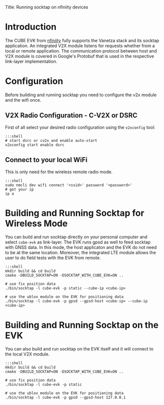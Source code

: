 Title: Running socktap on nfiniity devices

# Introduction
The CUBE EVK from [nfiniity](https://www.nfiniity.com/#portfolio) fully supports the Vanetza stack and its socktap application. An integrated V2X module listens for requests whether from a local or remote application. The communication protocol between host and V2X module is covered in Google's Protobuf that is used in the respective link-layer implementation.

# Configuration
Before building and running socktap you need to configure the v2x module and the wifi once.

## V2X Radio Configuration - C-V2X or DSRC
First of all select your desired radio configuration using the `v2xconfig` tool:

    :::shell
    # start dsrc or cv2x and enable auto-start
    v2xconfig start enable dsrc 

## Connect to your local WiFi
This is only need for the wireless remote radio mode.

    :::shell
    sudo nmcli dev wifi connect '<ssid>' password '<password>'
    # get your ip
    ip a

# Building and Running Socktap for Wireless Mode
You can build and run socktap directly on your personal computer and select `cube-evk` as link-layer. The EVK runs gpsd as well to feed socktap with GNSS data. In this mode, the host applicaton and the EVK do not need to be at the same location. Moreover, the integrated LTE module allows the user to do field tests with the EVK from remote.

    :::shell
    mkdir build && cd build
    cmake -DBUILD_SOCKTAP=ON -DSOCKTAP_WITH_CUBE_EVK=ON ..

    # use fix position data
    ./bin/socktap -l cube-evk -p static --cube-ip <cube-ip>

    # use the ublox module on the EVK for positioning data
    ./bin/socktap -l cube-evk -p gpsd --gpsd-host <cube-ip> --cube-ip <cube-ip>

# Building and Running Socktap on the EVK
You can also build and run socktap on the EVK itself and it will connect to the local V2X module.

    :::shell
    mkdir build && cd build
    cmake -DBUILD_SOCKTAP=ON -DSOCKTAP_WITH_CUBE_EVK=ON ..

    # use fix position data
    ./bin/socktap -l cube-evk -p static

    # use the ublox module on the EVK for positioning data
    ./bin/socktap -l cube-evk -p gpsd --gpsd-host 127.0.0.1




